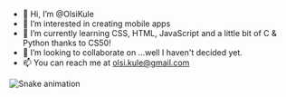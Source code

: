 - 👋 Hi, I’m @OlsiKule
- 👀 I’m interested in creating mobile apps 
- 🌱 I’m currently learning CSS, HTML, JavaScript and a little bit of C & Python thanks to CS50!
- 💞️ I’m looking to collaborate on ...well I haven't decided yet. 
- 📫 You can reach me at olsi.kule@gmail.com

<!---
OlsiKule/OlsiKule is a ✨ special ✨ repository because its `README.md` (this file) appears on your GitHub profile.
You can click the Preview link to take a look at your changes.
--->
![Snake animation](https://github.com/OlsiKule/OlsiKule/blob/output/github-contribution-grid-snake.svg)

